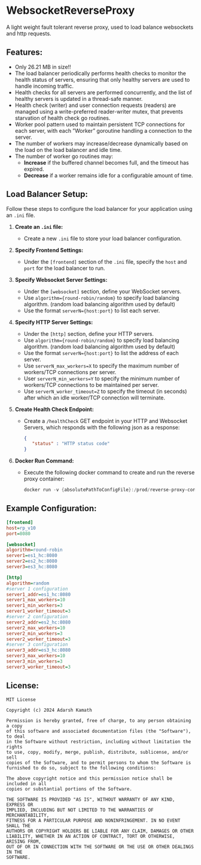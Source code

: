# WebsocketReverseProxy
A light weight fault tolerant reverse proxy, used to load balance websockets and http requests.


## Features:

- Only 26.21 MB in size!!
- The load balancer periodically performs health checks to monitor the health status of servers, ensuring that only healthy servers are used to handle incoming traffic.
- Health checks for all servers are performed concurrently, and the list of healthy servers is updated in a thread-safe manner.
- Health check (writer) and user connection requests (readers) are managed using a write-preferred reader-writer mutex, that prevents starvation of health check go routines.
- Worker pool pattern used to maintain persistent TCP connections for each server, with each ”Worker” goroutine handling a connection to the server.
- The number of workers may increase/decrease dynamically based on the load on the load balancer and idle time.
- The number of worker go routines may:
    - **Increase** if the buffered channel becomes full, and the timeout has expired.
    - **Decrease** if a worker remains idle for a configurable amount of time.

## Load Balancer Setup:

Follow these steps to configure the load balancer for your application using an `.ini` file.


1. **Create an `.ini` file:**

   - Create a new `.ini` file to store your load balancer configuration.

2. **Specify Frontend Settings:**

   - Under the `[frontend]` section of the `.ini` file, specify the `host` and `port` for the load balancer to run.
     
3. **Specify Websocket Server Settings:**
   
   - Under the `[websocket]` section, define your WebSocket servers. 
   - Use `algorithm={round-robin/random}` to specify load balancing algorithm. (random load balancing algorithm used by default)
   - Use the format `serverN={host:port}` to list each server.

4. **Specify HTTP Server Settings:**
   
   - Under the `[http]` section, define your HTTP servers.
   - Use `algorithm={round-robin/random}` to specify load balancing algorithm. (random load balancing algorithm used by default)
   - Use the format `serverN={host:port}` to list the address of each server.
   - Use `serverN_max_workers=X` to specify the maximum number of workers/TCP connections per server.
   - User `serverN_min_workers=Y` to specify the minimum number of workers/TCP connections to be maintained per server.
   - Use `serverN_worker_timeout=Z` to specify the timeout (in seconds) after which an idle worker/TCP connection will terminate.

5. **Create Health Check Endpoint:**

   - Create a `/healthCheck` GET endpoint in your HTTP and Websocket Servers, which responds with the following json as a response:
     
     ```json
     {
     	"status" : "HTTP status code"
     }

5. **Docker Run Command:**

   - Execute the following docker command to create and run the reverse proxy container:

     ```powershell
     docker run -v {absolutePathToConfigFile}:/prod/reverse-proxy-config.ini reverse_proxy_v10_exp_backoff

   
## Example Configuration:

   ```ini
[frontend]
host=rp_v10
port=8080

[websocket]
algorithm=round-robin
server1=es1_hc:8080
server2=es2_hc:8080
server3=es3_hc:8080

[http]
algorithm=random
#server 1 configuration
server1_addr=es1_hc:8080
server1_max_workers=10
server1_min_workers=3
server1_worker_timeout=3
#server 2 configuration
server2_addr=es2_hc:8080
server2_max_workers=10
server2_min_workers=3
server2_worker_timeout=3
#server 3 configuration
server3_addr=es3_hc:8080
server3_max_workers=10
server3_min_workers=3
server3_worker_timeout=3
   ```


## License:

```
MIT License

Copyright (c) 2024 Adarsh Kamath

Permission is hereby granted, free of charge, to any person obtaining a copy
of this software and associated documentation files (the "Software"), to deal
in the Software without restriction, including without limitation the rights
to use, copy, modify, merge, publish, distribute, sublicense, and/or sell
copies of the Software, and to permit persons to whom the Software is
furnished to do so, subject to the following conditions:

The above copyright notice and this permission notice shall be included in all
copies or substantial portions of the Software.

THE SOFTWARE IS PROVIDED "AS IS", WITHOUT WARRANTY OF ANY KIND, EXPRESS OR
IMPLIED, INCLUDING BUT NOT LIMITED TO THE WARRANTIES OF MERCHANTABILITY,
FITNESS FOR A PARTICULAR PURPOSE AND NONINFRINGEMENT. IN NO EVENT SHALL THE
AUTHORS OR COPYRIGHT HOLDERS BE LIABLE FOR ANY CLAIM, DAMAGES OR OTHER
LIABILITY, WHETHER IN AN ACTION OF CONTRACT, TORT OR OTHERWISE, ARISING FROM,
OUT OF OR IN CONNECTION WITH THE SOFTWARE OR THE USE OR OTHER DEALINGS IN THE
SOFTWARE.

